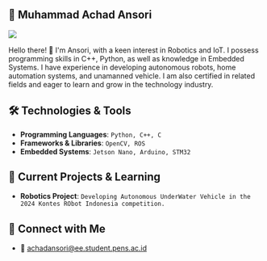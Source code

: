 ## 👋 Muhammad Achad Ansori

<div align="left">
  <img src="https://komarev.com/ghpvc/?username=achadansori&color=blue&style=flat-square" align="left">
</div>
<br>

Hello there! 👋 I'm Ansori, with a keen interest in Robotics and IoT. I possess programming skills in C++, Python, as well as knowledge in Embedded Systems. I have experience in developing autonomous robots, home automation systems, and unamanned vehicle. I am also certified in related fields and eager to learn and grow in the technology industry.

## 🛠️ Technologies & Tools

- **Programming Languages**: `Python, C++, C`
- **Frameworks & Libraries**: `OpenCV, ROS `
- **Embedded Systems**: `Jetson Nano, Arduino, STM32`

## 🌱 Current Projects & Learning

- **Robotics Project**: `Developing Autonomous UnderWater Vehicle in the 2024 Kontes RObot Indonesia competition.`

## 🤝 Connect with Me

- 📧 achadansori@ee.student.pens.ac.id

